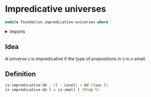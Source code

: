 # Impredicative universes

```agda
module foundation.impredicative-universes where
```

<details><summary>Imports</summary>

```agda
open import foundation.propositions
open import foundation.small-types
open import foundation.universe-levels
```

</details>

## Idea

A universe `U` is impredicative if the type of propositions in `U` is `U`-small.

## Definition

```agda
is-impredicative-UU : (l : Level) → UU (lsuc l)
is-impredicative-UU l = is-small l (Prop l)
```
